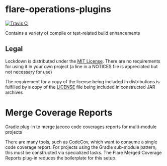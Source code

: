 # flare-operations-plugins

[![Travis CI](https://img.shields.io/travis/Corona-IDE/flare-operations-plugins.svg?branch=master)](https://travis-ci.org/Corona-IDE/flare-operations-plugins)

Contains a variety of compile or test-related build enhancements

## Legal

Lockdown is distributed under the [MIT License](https://opensource.org/licenses/MIT). There are no requirements for using it in your own project (a line in a NOTICES file is appreciated but not necessary for use)

The requirement for a copy of the license being included in distributions is fulfilled by a copy of the [LICENSE](./LICENSE) file being included in constructed JAR archives

# Merge Coverage Reports

Gradle plug-in to merge jacoco code coverages reports for multi-module projects

There are many tools, such as CodeCov, which want to consume a single code coverage report. For projects using the Gradle sub-module pattern, this must be constructed via specialized tasks. The Flare Merged Coverage Reports plug-in reduces the boilerplate for this setup.
